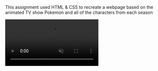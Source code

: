 
This assignment used HTML & CSS to recreate a webpage based on the animated TV show Pokemon and all of the characters from each season

<video src="https://www.loom.com/share/e49ce11421c7498988782dbeed312766" auto play loop muted>
